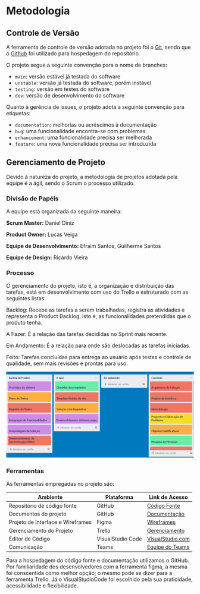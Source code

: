 
# Metodologia

## Controle de Versão

A ferramenta de controle de versão adotada no projeto foi o
[Git](https://git-scm.com/), sendo que o [Github](https://github.com)
foi utilizado para hospedagem do repositório.

O projeto segue a seguinte convenção para o nome de branches:

- `main`: versão estável já testada do software
- `unstable`: versão já testada do software, porém instável
- `testing`: versão em testes do software
- `dev`: versão de desenvolvimento do software

Quanto à gerência de issues, o projeto adota a seguinte convenção para
etiquetas:

- `documentation`: melhorias ou acréscimos à documentação
- `bug`: uma funcionalidade encontra-se com problemas
- `enhancement`: uma funcionalidade precisa ser melhorada
- `feature`: uma nova funcionalidade precisa ser introduzida

## Gerenciamento de Projeto

Devido à natureza do projeto, a metodologia de projetos adotada pela equipe é a ágil, sendo o Scrum o processo utilizado.

### Divisão de Papéis

A equipe está organizada da seguinte maneira: 

**Scrum Master:** 
Daniel Diniz

**Product Owner:** 
Lucas Veiga  

**Equipe de Desenvolvimento:**
Efraim Santos,
Guilherme Santos

**Equipe de Design:** 
Ricardo Vieira 

### Processo

O gerenciamento do projeto, isto é, a organização e distribuição das tarefas, está em desenvolvimento com uso do Trello e estruturado com as seguintes listas:

Backlog: Recebe as tarefas a serem trabalhadas, registra as atividades e representa o Product Backlog, isto é, as funcionalidades pretendidas que o produto tenha.  

A Fazer: É a relação das tarefas decididas no Sprint mais recente.  

Em Andamento: É a relação para onde são deslocadas as tarefas iniciadas.  

Feito: Tarefas concluídas para entrega ao usuário após testes e controle de qualidade, sem mais revisões e prontas para uso.

![Painel Trello de gerenciamento das tarefas](img/Trello_Real.PNG)
 
### Ferramentas

As ferramentas empregadas no projeto são:

|Ambiente |	Plataforma |	Link de Acesso|
|---------|------------|------------------|
|Repositório de código fonte| 	GitHub | <a href = "https://github.com/ICEI-PUC-Minas-PMV-ADS/pmv-ads-2023-1-e1-proj-web-t14-pmv-ads-2023-1-e1-proj-web-t14-g3-ffy/tree/main/src">Código Fonte</a>|
|Documentos do projeto| 	GitHub| <a href = "https://github.com/ICEI-PUC-Minas-PMV-ADS/pmv-ads-2023-1-e1-proj-web-t14-pmv-ads-2023-1-e1-proj-web-t14-g3-ffy/tree/main/docs">Documentação</a>|
|Projeto de Interface e  Wireframes| 	Figma | <a href ="https://www.figma.com/file/IIkq3mkmiyEbH04AJ62Eac/Fluxo-de-Usu%C3%A1rio?node-id=5%3A105&t=cKQeYOXJin4lQLT7-1">Wireframes</a>|
|Gerenciamento do Projeto 	|Trello 	| <a href ="https://trello.com/b/FTMjKZ8P/projeto-front-end">Gerenciamento</a>|
|Editor de Código| VisualStudio Code |<a href="https://code.visualstudio.com/">VisualStudio.com</a>|
|Comunicação | Teams | <a href="https://teams.microsoft.com/_#/school/conversations/Geral?threadId=19:amlkU-mmS8FrFIki66ijN9CgGTeE8mMAqrBLOJr_G4Y1@thread.tacv2&ctx=channel">Equipe do Teams</a>|

Para a hospedagem do código fonte e documentação utilizamos o GitHub. Por familiaridade dos desenvolvedores com a ferramenta figma, a mesma foi conscentida como melhor opção; o mesmo pode se dizer para a ferramenta Trello. Já o VisualStudioCode foi escolhido pela sua praticidade, acessibilidade e flexibilidade.
